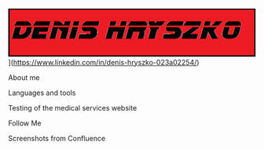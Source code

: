 ![Header](https://github.com/Denis198421/Denis198421/blob/main/assets/1.png)](https://www.linkedin.com/in/denis-hryszko-023a02254/)

About me

Languages and tools

Testing of the medical services website

Follow Me

Screenshots from Confluence
